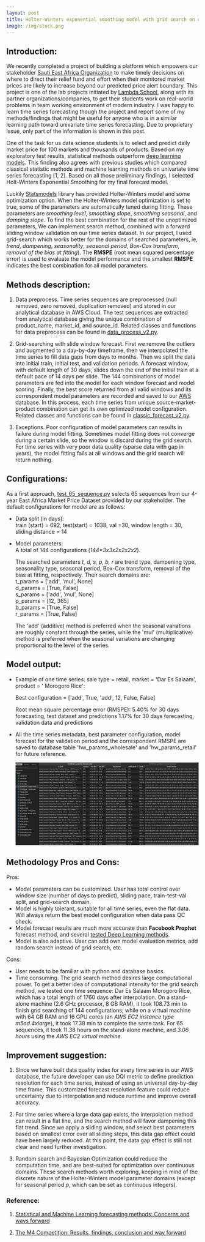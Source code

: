 ```yaml
---
layout: post
title: Holter-Winters exponential smoothing model with grid search on univariate time series predictions
image: /img/stock.png
---
```


## Introduction: 

We recently completed a project of building a platform which empowers our stakeholder [Sauti East Africa Organization](https://sautiafrica.org/) to make timely decisions on where to direct their relief fund and effort when their monitored market prices are likely to increase beyond our predicted price alert boundary. This project is one of the lab projects initiated by [Lambda School](https://lambdaschool.com/), along with its partner organizations/companies, to get their students work on real-world problems in team working environment of modern industry.  I was happy to learn time series forecasting though the project and report some of my methods/findings that might be useful for anyone who is in a similar learning path toward univariate time series forecasting. Due to proprietary issue, only part of the information is shown in this post.  

One of the task for us data science students is to select and predict daily market price for 100 markets and thousands of products. 
Based on my exploratory test results, statistical methods outperform [deep learning models](https://github.com/qianjing2020/Sauti-Africa-Market-Monitoring-DS/tree/master/hw-forecast/app/test). This finding also agrees with previous studies which compared classical statistic methods and machine learning methods on univariate time series forecasting [1, 2]. Based on all those preliminary findings, I selected Holt-Winters Exponential Smoothing for my final forecast model. 

Luckily [Statsmodels](https://www.statsmodels.org/dev/generated/statsmodels.tsa.holtwinters.ExponentialSmoothing.html) library has provided Holter-Winters model and some optimization option. When the Holter-Winters model optimization is set to true, some of the parameters are automatically tuned during fitting. These parameters are _smoothing level_, _smoothing slope_, _smoothing seasonal_, and _damping slope_.  To find the best combination for the rest of the unoptimized parameters, We can implement search method, combined with a forward sliding window validation on our time series dataset. In our project, I used grid-search which works better for the domains of searched parameters, ie, _trend_, _dampening_, _seasonality_, _seasonal period_, _Box-Cox transform_, _removal of the bias at fitting_). The **RMSPE** (root mean squared percentage error) is used to evaluate the model performance and the smallest **RMSPE** indicates the best combination for all model parameters. 

## Methods description: 
1. Data preprocess. Time series sequences are preprocessed (null removed, zero removed, duplication removed) and stored in our analytical database in AWS Cloud. The test sequences are extracted from analytical database giving the unique combination of product_name, market_id, and source_id. Related classes and functions for data preprocess can be found in [data_process_v2.py]('https://github.com/qianjing2020/Sauti-Africa-Market-Monitoring-DS/blob/master/hw-forecast/app/code/data_process_v2.py').

2. Grid-searching with slide window forecast. First we remove the outliers and augmented to a day-by-day timeframe, then we interpolated the time series to fill data gaps from days to months. Then we split the data into initial train, initial test, and validation periods. A forecast window, with default length of 30 days, slides down the end of the initial train at a default pace of 14 days per slide. The 144 combinations of model parameters are fed into the model for each window forecast and model scoring.  Finally, the best score returned from all valid windows and its correspondent model parameters are recorded and saved to our [AWS](https://aws.amazon.com/) database.  In this process, each time series from unique source-market-product combination can get its own optimized model configuration. Related classes and functions can be found in [classic_forecast_v2.py](https://github.com/qianjing2020/Sauti-Africa-Market-Monitoring-DS/blob/master/hw-forecast/app/code/classic_forecast_v2.py).

3. Exceptions. Poor configuration of model parameters can results in failure during model fitting. Sometimes model fitting does not converge during a certain slide, so the window is discard during the grid search. For time series with very poor data quality (sparse data with gap in years), the model fitting fails at all windows and the grid search will return nothing. 

## Configurations:
As a first approach, [test_65_sequence.py](https://github.com/qianjing2020/Sauti-Africa-Market-Monitoring-DS/blob/master/hw-forecast/app/test/test_65_sequence.py) selects 65 sequences from our 4-year East Africa Market Price Dataset provided by our stakeholder. The default configurations for model are as follows:

* Data split (in days):  
    train (start) = 692,
    test(start) = 1038,
    val =30,
    window length = 30, 
    sliding distance = 14

* Model parameters:  
    A total of 144 configurations (_144=3x3x2x2x2x2_).  

    The searched parameters *t, d, s, p, b, r* are trend type, dampening type, seasonality type, seasonal period, Box-Cox transform, removal of the bias at fitting, respectively. Their search domains are:  
    t_params = ['add', 'mul', None]  
    d_params = [True, False]  
    s_params = ['add', 'mul', None]  
    p_params = [12, 365]  
    b_params = [True, False]  
    r_params = [True, False]  

    The 'add' (additive) method is preferred when the seasonal variations are roughly constant through the series, while the 'mul' (multiplicative) method is preferred when the seasonal variations are changing proportional to the level of the series. 

## Model output: 
* Example of one time series: sale type = retail, market = 'Dar Es Salaam', product = ' Morogoro Rice': 
  
    Best configuration = ['add', True, 'add', 12, False, False]
 
    Root mean square percentage error (RMSPE):
         5.40% for 30 days forecasting, test dataset and predictions
         1.17% for 30 days forecasting, validation data and predictions

* All the time series metadata, best parameter configuration, model forecast for the validation period and the correspondent RMSPE are saved to database table 'hw_params_wholesale' and 'hw_params_retail' for future reference. 
  
    <img src="https://github.com/qianjing2020/qianjing2020.github.io/blob/master/img/hw_model_result.png"  width="800">
    
## Methodology Pros and Cons:
Pros: 
* Model parameters can be customized. User has total control over window size (number of days to predict), sliding pace, train-test-val split, and grid-search domain. 
* Model is highly tolerant, suitable for all time series, even the flat data. Will always return the best model configuration when data pass QC check. 
* Model forecast results are much more accurate than **Facebook Prophet** forecast method, and several [tested Deep Learning methods](https://github.com/qianjing2020/Sauti-Africa-Market-Monitoring-DS/tree/master/hw-forecast/app/test). 
* Model is also adaptive. User can add own model evaluation metrics, add random search instead of grid search, etc.
   
Cons: 
* User needs to be familiar with python and database basics.
* Time consuming. The grid search method desires large computational power. To get a better idea of computational intensity for the grid search method, we tested one time sequence: Dar Es Salaam Morogoro Rice, which has a total length of 1760 days after interpolation. On a stand-alone machine (2.6 GHz processor, 8 GB RAM), it took 108.73 min to finish grid searching of 144 configurations; while on a virtual machine with 64 GB RAM and 16 GPU cores (an *AWS EC2 instance type m5ad.4xlarge*), it took 17.38 min to complete the same task. For 65 sequences, it took 11.38 hours on the stand-alone machine, and *3.06 hours* using the *AWS EC2 virtual machine*.
   
## Improvement suggestion:
1. Since we have built data quality index for every time series in our AWS database, the future developer can use DQI metric to define prediction resolution for each time series, instead of using an universal day-by-day time frame. This customized forecast resolution feature could reduce uncertainty due to interpolation and reduce runtime and improve overall accuracy. 
   
2. For time series where a large data gap exists, the interpolation method can result in a flat line, and the search method will favor dampening this flat trend. Since we apply a sliding window, and select best parameters based on smallest error over all sliding steps, this data gap effect could have been largely reduced. At this point, the data gap effect is still not clear and need further investigation.
   
3. Random search and Bayesian Optimization could reduce the computation time, and are best-suited for optimization over continuous domains. These search methods worth exploring, keeping in mind of the discrete nature of the Holter-Winters model parameter domains (except for seasonal period _p_, which can be set as continuous integers). 
        
### Reference:

1. [Statistical and Machine Learning forecasting methods: Concerns and ways forward](https://journals.plos.org/plosone/article?id=10.1371/journal.pone.0194889)

2. [The M4 Competition: Results, findings, conclusion and way forward](https://www.sciencedirect.com/science/article/abs/pii/S0169207018300785)
